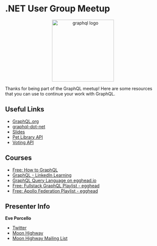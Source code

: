 # .NET User Group Meetup

<p align="center">
<img src="https://upload.wikimedia.org/wikipedia/commons/thumb/1/17/GraphQL_Logo.svg/1024px-GraphQL_Logo.svg.png" width="200" alt="graphql logo"/>
</p>

Thanks for being part of the GraphQL meetup! Here are some resources that you can use to continue your work with GraphQL.

## Useful Links

- [GraphQL.org](https://www.graphql.org)
- [graphql-dot-net](https://github.com/graphql-dotnet/graphql-dotnet)
- [Slides](https://slides.com/moonhighway/getting-acquainted-with-graphql)
- [Pet Library API](https://pet-library.moonhighway.com)
- [Voting API](http://vote.moonhighway.com)

## Courses

- [Free: How to GraphQL](https://www.howtographql.com)
- [GraphQL - LinkedIn Learning](https://www.linkedin.com/learning/learning-graphql)
- [GraphQL Query Language on egghead.io](https://egghead.io/courses/graphql-query-language)
- [Free: Fullstack GraphQL Playlist - egghead](https://egghead.io/playlists/create-fullstack-applications-with-graphql-and-apollo-794dc9c7)
- [Free: Apollo Federation Playlist - egghead](https://egghead.io/playlists/getting-started-with-apollo-federation-60ad0165)

## Presenter Info

**Eve Porcello**

- [Twitter](https://twitter.com/eveporcello)
- [Moon Highway](https://moonhighway.com)
- [Moon Highway Mailing List](http://bit.ly/moonhighway)

